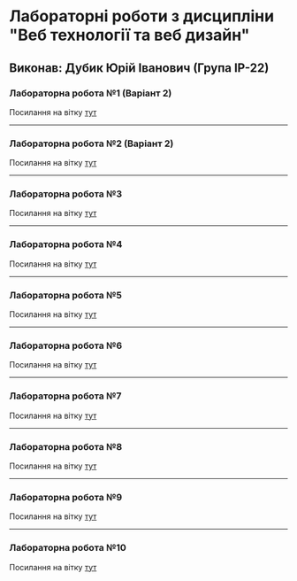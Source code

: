 # Лабораторні роботи з дисципліни "Веб технології та веб дизайн"

## Виконав: Дубик Юрій Іванович (Група ІР-22)

### Лабораторна робота №1 (Варіант 2)
Посилання на вітку [тут](https://github.com/Dubyk-Yura/Web_programming/tree/lab-1)

***
### Лабораторна робота №2 (Варіант 2)
Посилання на вітку [тут](https://github.com/Dubyk-Yura/Web_programming/tree/lab-2)

***
### Лабораторна робота №3
Посилання на вітку [тут](https://github.com/Dubyk-Yura/Web_programming/tree/lab-3)

***
### Лабораторна робота №4
Посилання на вітку [тут](https://github.com/Dubyk-Yura/Web_programming/tree/lab-4)

***
### Лабораторна робота №5 
Посилання на вітку [тут](https://github.com/Dubyk-Yura/Web_programming/tree/lab-5)

***
### Лабораторна робота №6
Посилання на вітку [тут](https://github.com/Dubyk-Yura/Web_programming/tree/lab-6)

***
### Лабораторна робота №7
Посилання на вітку [тут](https://github.com/Dubyk-Yura/Web_programming/tree/lab-7)

***
### Лабораторна робота №8
Посилання на вітку [тут](https://github.com/Dubyk-Yura/Web_programming/tree/lab-8)

***
### Лабораторна робота №9
Посилання на вітку [тут](https://github.com/Dubyk-Yura/Web_programming/tree/lab-9)

***
### Лабораторна робота №10
Посилання на вітку [тут](https://github.com/Dubyk-Yura/Web_programming/tree/lab-10)
